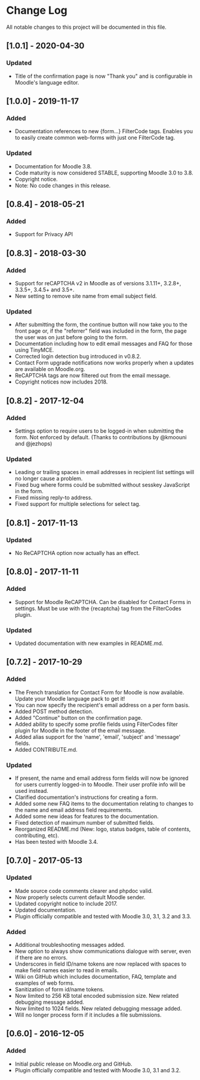 # Change Log
All notable changes to this project will be documented in this file.

## [1.0.1] - 2020-04-30
### Updated
- Title of the confirmation page is now "Thank you" and is configurable in Moodle's language editor.

## [1.0.0] - 2019-11-17
### Added
- Documentation references to new {form...} FilterCode tags. Enables you to easily create common web-forms with just one FilterCode tag.
### Updated
- Documentation for Moodle 3.8.
- Code maturity is now considered STABLE, supporting Moodle 3.0 to 3.8.
- Copyright notice.
- Note: No code changes in this release.

## [0.8.4] - 2018-05-21
### Added
- Support for Privacy API

## [0.8.3] - 2018-03-30
### Added
- Support for reCAPTCHA v2 in Moodle as of versions 3.1.11+, 3.2.8+, 3.3.5+, 3.4.5+ and 3.5+.
- New setting to remove site name from email subject field.
### Updated
- After submitting the form, the continue button will now take you to the front page or, if the "referrer" field was included in the form, the page the user was on just before going to the form.
- Documentation including how to edit email messages and FAQ for those using TinyMCE.
- Corrected login detection bug introduced in v0.8.2.
- Contact Form upgrade notifications now works properly when a updates are available on Moodle.org.
- ReCAPTCHA tags are now filtered out from the email message.
- Copyright notices now includes 2018.

## [0.8.2] - 2017-12-04
### Added
- Settings option to require users to be logged-in when submitting the form. Not enforced by default. (Thanks to contributions by @kmoouni and @jezhops)
### Updated
- Leading or trailing spaces in email addresses in recipient list settings will no longer cause a problem.
- Fixed bug where forms could be submitted without sesskey JavaScript in the form.
- Fixed missing reply-to address.
- Fixed support for multiple selections for select tag.

## [0.8.1] - 2017-11-13
### Updated
- No ReCAPTCHA option now actually has an effect.

## [0.8.0] - 2017-11-11
### Added
- Support for Moodle ReCAPTCHA. Can be disabled for Contact Forms in settings. Must be use with the {recaptcha} tag from the FilterCodes plugin.
### Updated
- Updated documentation with new examples in README.md.

## [0.7.2] - 2017-10-29
### Added
- The French translation for Contact Form for Moodle is now available. Update your Moodle language pack to get it!
- You can now specify the recipient's email address on a per form basis.
- Added POST method detection.
- Added "Continue" button on the confirmation page.
- Added ability to specify some profile fields using FilterCodes filter plugin for Moodle in the footer of the email message.
- Added alias support for the 'name', 'email', 'subject' and 'message' fields.
- Added CONTRIBUTE.md.
### Updated
- If present, the name and email address form fields will now be ignored for users currently logged-in to Moodle. Their user profile info will be used instead.
- Clarified documentation's instructions for creating a form.
- Added some new FAQ items to the documentation relating to changes to the name and email address field requirements.
- Added some new ideas for features to the documentation.
- Fixed detection of maximum number of submitted fields.
- Reorganized README.md (New: logo, status badges, table of contents, contributing, etc).
- Has been tested with Moodle 3.4.

## [0.7.0] - 2017-05-13
### Updated
- Made source code comments clearer and phpdoc valid.
- Now properly selects current default Moodle sender.
- Updated copyright notice to include 2017.
- Updated documentation.
- Plugin officially compatible and tested with Moodle 3.0, 3.1, 3.2 and 3.3.

### Added
- Additional troubleshooting messages added.
- New option to always show communications dialogue with server, even if there are no errors.
- Underscores in field ID/name tokens are now replaced with spaces to make field names easier to read in emails.
- Wiki on GitHub which includes documentation, FAQ, template and examples of web forms.
- Sanitization of form id/name tokens.
- Now limited to 256 KB total encoded submission size. New related debugging message added.
- Now limited to 1024 fields. New related debugging message added.
- Will no longer process form if it includes a file submissions.

## [0.6.0] - 2016-12-05
### Added
- Initial public release on Moodle.org and GitHub.
- Plugin officially compatible and tested with Moodle 3.0, 3.1 and 3.2.
